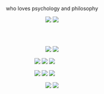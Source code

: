 <p align="center">
who loves psychology and philosophy
</p>

<div align="center">
<p>
<a href="https://doyeonjeong.notion.site/Today-I-Learn-a7325fee43a04727bfbfcbcce6776079"><img src="https://img.shields.io/badge/TodayILearned-000000?&style=flat-square&logo=Notion&logoColor=white"/></a>
<a href="mailto:debby_@kakao.com"><img src="https://img.shields.io/badge/-EA4335?&style=social&logo=Gmail&logoColor=red"/></a>
</p>
  
<br><br>
<p>
<img src="https://img.shields.io/badge/Swift-F05138?&style=flat-square&logo=Swift&logoColor=white"/>
<img src="https://img.shields.io/badge/SwiftUI-2C68B5?&style=flat-square&logo=Swift&logoColor=white"/>
</p>

<p style="margin-right: 40;">
<img src="https://img.shields.io/badge/Git-F05032?&style=flat-square&logo=Git&logoColor=white"/>
<img src="https://img.shields.io/badge/CocoaPods-EE3322?&style=flat-square&logo=CocoaPods&logoColor=white"/>
<img src="https://img.shields.io/badge/Postman-FF6C37?&style=flat-square&logo=Postman&logoColor=white"/>
</p>

<p style="margin-right: 40;">
<img src="https://img.shields.io/badge/Xcode-147EFB?&style=flat-square&logo=Xcode&logoColor=white"/>
<img src="https://img.shields.io/badge/VSCode-007ACC?&style=flat-square&logo=VisualStudioCode&logoColor=white"/>
<img src="https://img.shields.io/badge/IntelliJIDEA-000000?&style=flat-square&logo=IntelliJIDEA&logoColor=white"/>
</p>

<p>
<img src="https://img.shields.io/badge/Figma-ef8c7d?&style=flat-square&logo=Figma&logoColor=white"/>
<img src="https://img.shields.io/badge/Illustrator-FF9A00?&style=flat-square&logo=AdobeIllustrator&logoColor=white"/>
</p>
  
</div>
